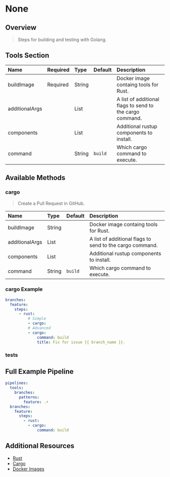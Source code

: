 # None

## Overview

> Steps for building and testing with Golang.

## Tools Section

| Name           | Required   | Type   | Default   | Description                                              |
|:---------------|:-----------|:-------|:----------|:---------------------------------------------------------|
| buildImage     | Required   | String |           | Docker image containg tools for Rust.                    |
| additionalArgs |            | List   |           | A list of additional flags to send to the cargo command. |
| components     |            | List   |           | Additional rustup components to install.                 |
| command        |            | String | `build`   | Which cargo command to execute.                          |

## Available Methods

### cargo

> Create a Pull Request in GitHub.

| Name           | Type   | Default   | Description                                              |
|:---------------|:-------|:----------|:---------------------------------------------------------|
| buildImage     | String |           | Docker image containg tools for Rust.                    |
| additionalArgs | List   |           | A list of additional flags to send to the cargo command. |
| components     | List   |           | Additional rustup components to install.                 |
| command        | String | `build`   | Which cargo command to execute.                          |

### cargo Example

```yaml
branches:
  feature:
    steps:
      - rust:
          # Simple
          - cargo:
          # Advanced
          - cargo:
              command: build
              title: Fix for issue {{ branch_name }}.
```

### tests

## Full Example Pipeline

```yaml
pipelines:
  tools:
    branches:
      patterns:
        feature: .+
  branches:
    feature:
      steps:
        - rust:
          - cargo:
              command: build
```

## Additional Resources

* [Rust](https://www.rust-lang.org/en-US/)
* [Cargo](http://doc.crates.io)
* [Docker Images](https://hub.docker.com/_/rust/)